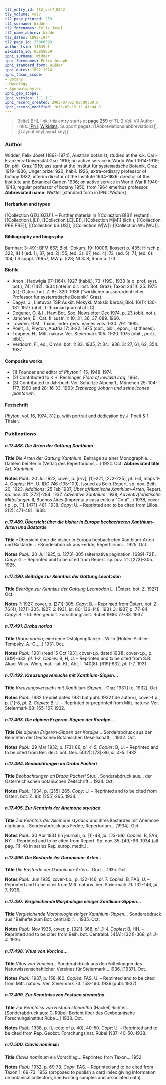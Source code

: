 ```yaml
---
tl2_entry_id: tl2_vol7_0242
tl2_volume: vol7
tl2_page_printed: 259
tl2_surname: Widder
tl2_forenames: Felix Josef
tl2_name_abbrev: Widder
tl2_dates: 1892-1974
tl2_page_id: 33066599
author_lsid: 11639-1
wikidata_id: Q5858559
ipni_surname: Widder
ipni_forenames: Felix Joseph
ipni_standard_form: Widder
ipni_dates: 1892-1974
ipni_taxon_scope: 
- Botany
- Mycology
- Spermatophytes
ipni_geo_scope: 
ipni_version: 1.1.1.1
ipni_record_created: 2003-07-02 00:00:00.0
ipni_record_modified: 2013-05-15 11:41:04.0
---
```


> [!cite] BHL link: this entry starts at [page 259](https://www.biodiversitylibrary.org/page/33066599) of TL-2 Vol. VII
> Author links: [IPNI](https://www.ipni.org/a/11639-1), [Wikidata](https://www.wikidata.org/wiki/Q5858559). Support pages: [[Abbreviations|abbreviations]], [[Layout key|layout key]]

### Author

Widder, Felix Josef (1892-1974), Austrian botanist; studied at the k.k. Carl-Franzens-Universität Graz 1910; on active service in World War I 1914-1919; Dr. phil. Graz 1919; assistant at the Institut für systematische Botanik, Graz 1919-1936; Unger prize 1920; habil. 1926; extra-ordinary professor of botany 1932; interim director of the Institute 1934-1936; director of the Institute and Botanical Garden 1936; on active service in World War II 1940-1943, regular professor of botany 1950, from 1964 emeritus professor. 
**Abbreviated name**: *Widder* \[standard form in IPNI: *Widder*\]

#### Herbarium and types

[[Collection GZU|GZU]]. – Further material in [[Collection B|B]] (extant), [[Collection L|L]], [[Collection LE|LE]], [[Collection M|M]] (lich.), [[Collection PRE|PRE]], [[Collection US|US]], [[Collection W|W]], [[Collection WU|WU]].

#### Bibliography and biography

Barnhart 3: 491; BFM 867; Biol.-Dokum. 19: 10006; Bossert p. 435; Hirsch p. 322; IH 1 (ed. 1), 37, (ed. 2): 55, (ed. 3): 67, (ed. 4): 73, (ed. 5): 71, (ed. 6): 104; LS suppl. 29957; MW p. 528; NI 3: 8; Roon p. 123.

#### Biofile

- Anon., Hedwigia 67: (164). 1927 (habil.), 73: (199). 1933 (e.o. prof. syst. bot.), 74: (142). 1934 (interim dir. Inst. Bot. Graz); Taxon 24(1): 25. 1975 (d.); Österr. bot. Z. 85: 320. 1936 ("wirklicher ausserordentlicher Professor für systematische Botanik" Graz).
- Dagys, J., Lietuvos TSR Aukšt. Mokykl. Mokslo Darbai, Biol. 16(1): 130-131. 1977 (obit., Lithuanian journal at LC).
- Degener, O. & I., Haw. Bot. Soc. Newsletter Dec 1974, p. 23 (obit. not.).
- Janchen, E., Cat. fl. austr. 1: 10, 31, 36, 37, 889. 1960.
- Lowden, R.M., Taxon, Index pers. names vols. 1-30. 791. 1985.
- Poelt, J., Phyton, Austria 17: 3-22. 1975 (obit., bibl., epon., list theses).
- Teppner, H., Mitt. naturw. Ver. Steiermark 105: 11-20. 1975 (obit., portr., bibl.).
- Verdoorn, F., ed., Chron. bot. 1: 83. 1935, 2: 34. 1936, 3: 27, 61, 62, 354. 1937.

#### Composite works

- (1) Founder and editor of *Phyton* 1-15, 1948-1974.
- (2) Contributed to K.H. Rechinger, *Flora of lowland Iraq*, 1964.
- (3) Contributed to Jahrbuch Ver. Schultze Alpenpfl., München 25: 104-177. 1960 and 28: 16-33. 1963: *Erzherzog Johann und seine Icones plantarum*.

#### Festschrift

*Phyton*, vol. 16, 1974, 312 p. with portrait and dedication by J. Poelt & 1. Thaler.

### Publications

##### n.17.488. Die Arten der Gattung Xanthium

**Title**
*Die Arten der Gattung Xanthium*. Beiträge zu einer Monographie... Dahlem bei Berlin (Verlag des Repertoriums,...) 1923. Oct.
**Abbreviated title**: *Art. Xanthium*.

**Notes**
*Publ*.: 20 Jul 1923, cover, p. \[i-iv\], \[1\]-221, \[222-225\], *pl*. *1-4*, maps 1-4. *Copies*: HH, U; IDC 746 (105-109). Issued as Beih. Repert. sp. nov. Beih. 20, 1923.
*Additions*: 25 Feb 1937, *Über afrikanische Xanthium-Arten*, Repert. sp. nov. 41: \[272\]-284. 1937.
*Adventive Xanthium*: 1938, *Adventivfloristische Mitteilungen* II, Buenos Aires (Imprenta y casa editora "Coni"...) 1938, cover-t.p., p. \[1\], \[471\]-481. 1938. *Copy*: U. – Reprinted and to be cited from Lilloa, 2(2): 471-481. 1938.

##### n.17.489. Übersicht über die bisher in Europa beobachteten Xanthium-Arten und Bastarde

**Title**
*Übersicht über die bisher in Europa beobachteten Xanthium-Arten und Bastarde... *Sonderabdruck aus Fedde, Repertorium... 1925. Oct.

**Notes**
*Publ*.: 20 Jul 1925, p. \[273\]-305 (alternative pagination, \[689\]-721). *Copy*: G. – Reprinted and to be cited from Repert. sp. nov. 21: \[273\]-305. 1925.

##### n.17.490. Beiträge zur Kenntnis der Gattung Leontodon

**Title**
*Beiträge zur Kenntnis der Gattung Leontodon* I... \[Österr. bot. Z. 1927\]. Oct.

**Notes**
*1*: 1927, cover, p. \[271\]-305. *Copy*: B. – Reprinted from Österr. bot. Z. 76(4), \[271\]-305. 1927.
*2*: 1931, id. 80: 136-148. 1931.
*3*: 1937, p. 77-84. *Copy*: B. – Id. Ber. geobot. Forschungsinst. Rübel 1936: 77-83. 1937.

##### n.17.491. Draba norica

**Title**
*Draba norica*, eine neue Ostalpenpflanze... Wien (Hölder-Pichler-Tempsky, A.-G.,...) 1931. Oct.

**Notes**
*Publ*.: 1931 (read 15 Oct 1931, cover-t.p. dated 1931), cover-t.p., p. \[619\]-632. *pl. 1-2. Copies*: B, H, U. – Reprinted and to be cited from S.B. Akad. Wiss. Wien, mat.-nat. Kl., Abt. I. 140(8): \[619\]-632. *pl. 1-2.* 1931.

##### n.17.492. Kreuzungsversuche mit Xanthium-Sippen...

**Title**
*Kreuzungsversuche mit Xanthium-Sippen...* Graz 1931 \[i.e. 1932\]. Oct.

**Notes**
*Publ*.: 1932 (reprint dated 1931 but publ. 1932 fide author), cover-t.p., p. \[1\]-8, *pl. 2. Copies*: B, U. – Reprinted or preprinted from Mitt. naturw. Ver. Steiermark 68: 165-167. 1932.

##### n.17.493. Die alpinen Erigeron-Sippen der Koralpe...

**Title**
*Die alpinen Erigeron-Sippen der Koralpe...* Sonderabdruck aus den Berichten der Deutschen Botanischen Gesellschaft,... 1932. Oct.

**Notes**
*Publ*.: 29 Mar 1932, p. \[73\]-86, *pl. 4-5. Copies*: B, U. – Reprinted and to be cited from Ber. deut. bot. Ges. 50(2): \[73\]-86, *pl. 4-5.* 1932.

##### n.17.494. Beobachtungen an Draba Pacheri

**Title**
*Beobachtungen an Draba Pacheri* Stur... Sonderabdruck aus... der Österreichischen botanischen Zeitschrift... 1934. Oct.

**Notes**
*Publ*.: 1934, p. \[255\]-265. *Copy*: U. – Reprinted and to be cited from Österr. bot. Z. 83: \[255\]-265. 1934.

##### n.17.495. Zur Kenntnis der Anemone styriaca

**Title**
*Zur Kenntnis der Anemone styriaca* und ihres Bastardes mit Anemone nigricans... Sonderabdruck aus Fedde, Repertorium... \[1934\]. Oct.

**Notes**
*Publ*.: 30 Apr 1934 (in journal), p. \[1\]-48, *pl. 163-166. Copies*: B, FAS, NY. – Reprinted and to be cited from Repert. Sp. nov. 35: \[49\]-96. 1934 (alt. pag. \[1\]-48 in series Rep. europ. medit.).

##### n.17.496. Die Bastarde der Doronicum-Arten...

**Title**
*Die Bastarde der Doronicum-Arten...* Graz... 1935. Oct.

**Notes**
*Publ*.: Jun 1935, cover-t.p., p. 132-146, *pl*. 7. *Copies*: B, FAS, U. – Reprinted and to be cited from Mitt. naturw. Ver. Steiermark 71: 132-146, *pl*. 7. 1935.

##### n.17.497. Vergleichende Morphologie einiger Xanthium-Sippen...

**Title**
*Vergleichende Morphologie einiger Xanthium-Sippen...* Sonderabdruck aus "Beihefte zum Bot. Centralbl."... 1935. Oct.

**Notes**
*Publ*.: Nov 1935, cover, p. \[321\]-368, *pl. 3-4. Copies*: B, HH. – Reprinted and to be cited from Beih. bot. Centralbl. 54(A): \[321\]-368, *pl. 3-4.* 1935.

##### n.17.498. Vitus von Voncina...

**Title**
*Vitus von Voncina...* Sonderabdruck aus den Mitteilungen des Naturwissenschaftlichen Vereines für Steiermark... 1936. \[1937\]. Oct.

**Notes**
*Publ*.: 1937, p. 158-160. *Copies*: FAS, U. – Reprinted and to be cited from Mitt. naturw. Ver. Steiermark 73: 158-160. 1936 (publ. 1937).

##### n.17.499. Zur Kenntniss von Festuca stenantha

**Title**
*Zur Kenntniss von Festuca stenantha* (Hackel) Richter... \[Sonderabdruck aus: C. Rübel, Bericht über das Geobotanische Forschungsinstitut Rübel...\] 1938. Oct.

**Notes**
*Publ*.: 1938, p. \[i, recto of p. 40\], 40-50. *Copy*: U. – Reprinted and to be cited from Rep. Geobot. Forschungsinst. Rübel 1937: 40-50. 1938.

##### n.17.500. Clavis nominum

**Title**
*Clavis nominum* ein Vorschlag... Reprinted from Taxon... 1952.

**Notes**
*Publ*.: 1952, p. 69-73. *Copy*: FAS. – Reprinted and to be cited from Taxon 1: 69-73. 1952 (proposed to publish a card index giving information on botanical collectors, handwriting samples and associated data).

